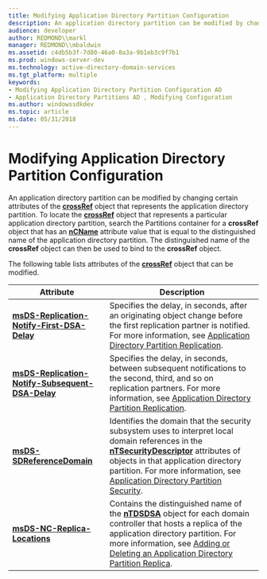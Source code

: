 ```yaml
---
title: Modifying Application Directory Partition Configuration
description: An application directory partition can be modified by changing certain attributes of the crossRef object that represents the application directory partition.
audience: developer
author: REDMOND\\markl
manager: REDMOND\\mbaldwin
ms.assetid: c4db5b3f-7d80-46a0-8a3a-9b1eb3c9f7b1
ms.prod: windows-server-dev
ms.technology: active-directory-domain-services
ms.tgt_platform: multiple
keywords:
- Modifying Application Directory Partition Configuration AD
- Application Directory Partitions AD , Modifying Configuration
ms.author: windowssdkdev
ms.topic: article
ms.date: 05/31/2018
---
```


# Modifying Application Directory Partition Configuration

An application directory partition can be modified by changing certain attributes of the [**crossRef**](https://msdn.microsoft.com/library/ms681007) object that represents the application directory partition. To locate the [**crossRef**](https://msdn.microsoft.com/library/ms681007) object that represents a particular application directory partition, search the Partitions container for a **crossRef** object that has an [**nCName**](https://msdn.microsoft.com/library/ms678699) attribute value that is equal to the distinguished name of the application directory partition. The distinguished name of the **crossRef** object can then be used to bind to the **crossRef** object.

The following table lists attributes of the [**crossRef**](https://msdn.microsoft.com/library/ms681007) object that can be modified.

| Attribute                                                                                                    | Description                                                                                                                                                                                                                                                                                                                                       |
|--------------------------------------------------------------------------------------------------------------|---------------------------------------------------------------------------------------------------------------------------------------------------------------------------------------------------------------------------------------------------------------------------------------------------------------------------------------------------|
| [**msDS-Replication-Notify-First-DSA-Delay**](https://msdn.microsoft.com/library/ms677479)           | Specifies the delay, in seconds, after an originating object change before the first replication partner is notified. For more information, see [Application Directory Partition Replication](application-directory-partition-replication.md).                                                                                                   |
| [**msDS-Replication-Notify-Subsequent-DSA-Delay**](https://msdn.microsoft.com/library/ms677480) | Specifies the delay, in seconds, between subsequent notifications to the second, third, and so on replication partners. For more information, see [Application Directory Partition Replication](application-directory-partition-replication.md).                                                                                                 |
| [**msDS-SDReferenceDomain**](https://msdn.microsoft.com/library/ms677815)                                             | Identifies the domain that the security subsystem uses to interpret local domain references in the [**nTSecurityDescriptor**](https://msdn.microsoft.com/library/ms679006) attributes of objects in that application directory partition. For more information, see [Application Directory Partition Security](application-directory-partition-security.md). |
| [**msDS-NC-Replica-Locations**](https://msdn.microsoft.com/library/ms677446)                                       | Contains the distinguished name of the [**nTDSDSA**](https://msdn.microsoft.com/library/ms683855) object for each domain controller that hosts a replica of the application directory partition. For more information, see [Adding or Deleting an Application Directory Partition Replica](adding-or-deleting-an-application-directory-partition-replica.md).            |



 

 

 




